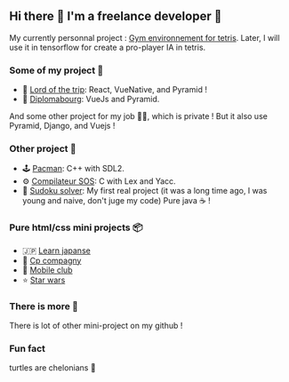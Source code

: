 ## Hi there 👋 I'm a freelance developer 🚀

My currently personnal project : [Gym environnement for tetris](https://github.com/nderousseaux/gym-pytris). Later, I will use it in tensorflow for create a pro-player IA in tetris.

### Some of my project 🚀
- 🥾 [Lord of the trip](https://github.com/nderousseaux/lord-of-the-trip): React, VueNative, and Pyramid ! 
- 🏰 [Diplomabourg](https://github.com/nderousseaux/diplomabourg): VueJs and Pyramid.

And some other project for my job 👩‍💻, which is private ! But it also use Pyramid, Django, and Vuejs ! 

### Other project 🌳
- 🕹️ [Pacman](https://github.com/nderousseaux/pacman): C++ with SDL2.
- ⚙️ [Compilateur SOS](https://github.com/nderousseaux/compilateur-sos): C with Lex and Yacc.
- 🔢 [Sudoku solver](https://github.com/nderousseaux/sudoku-solver): My first real project (it was a long time ago, I was young and naive, don't juge my code) Pure java ☕️ !

### Pure html/css mini projects 📦
- 🇯🇵 [Learn japanse](https://github.com/nderousseaux/learn-japanese)
- 💼 [Cp compagny](https://github.com/nderousseaux/cp-compagny)
- 📱 [Mobile club](https://github.com/nderousseaux/mobile-club)
- ⭐️ [Star wars](https://github.com/nderousseaux/star-wars)

### There is more 🍰

There is lot of other mini-project on my github !

### Fun fact 
turtles are chelonians 🐢
